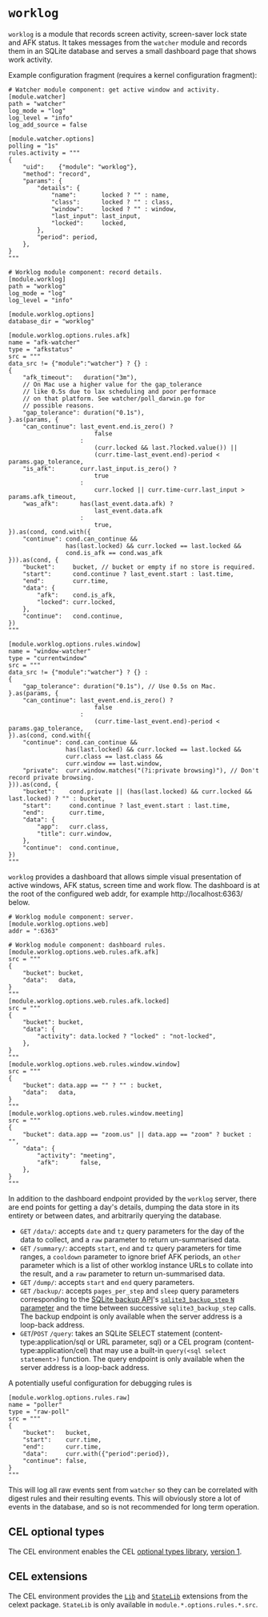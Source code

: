 # `worklog`

`worklog` is a module that records screen activity, screen-saver lock state and AFK status. It takes messages from the `watcher` module and records them in an SQLite database and serves a small dashboard page that shows work activity.

Example configuration fragment (requires a kernel configuration fragment):
```
# Watcher module component: get active window and activity.
[module.watcher]
path = "watcher"
log_mode = "log"
log_level = "info"
log_add_source = false

[module.watcher.options]
polling = "1s"
rules.activity = """
{
	"uid":    {"module": "worklog"},
	"method": "record",
	"params": {
		"details": {
			"name":       locked ? "" : name,
			"class":      locked ? "" : class,
			"window":     locked ? "" : window,
			"last_input": last_input,
			"locked":     locked,
		},
		"period": period,
	},
}
"""

# Worklog module component: record details.
[module.worklog]
path = "worklog"
log_mode = "log"
log_level = "info"

[module.worklog.options]
database_dir = "worklog"

[module.worklog.options.rules.afk]
name = "afk-watcher"
type = "afkstatus"
src = """
data_src != {"module":"watcher"} ? {} :
{
	"afk_timeout":   duration("3m"),
	// On Mac use a higher value for the gap_tolerance
	// like 0.5s due to lax scheduling and poor performace
	// on that platform. See watcher/poll_darwin.go for
	// possible reasons.
	"gap_tolerance": duration("0.1s"), 
}.as(params, {
	"can_continue": last_event.end.is_zero() ?
	                	false
	                :
                    	(curr.locked && last.?locked.value()) ||
	                	(curr.time-last_event.end)-period < params.gap_tolerance,
	"is_afk":       curr.last_input.is_zero() ?
	                	true
	                :
	                	curr.locked || curr.time-curr.last_input > params.afk_timeout,
	"was_afk":      has(last_event.data.afk) ?
	                	last_event.data.afk
	                :
	                	true,
}).as(cond, cond.with({
	"continue": cond.can_continue &&
	            has(last.locked) && curr.locked == last.locked &&
	            cond.is_afk == cond.was_afk
})).as(cond, {
	"bucket":     bucket, // bucket or empty if no store is required.
	"start":      cond.continue ? last_event.start : last.time,
	"end":        curr.time,
	"data": {
		"afk":    cond.is_afk,
		"locked": curr.locked,
	},
	"continue":   cond.continue,
})
"""

[module.worklog.options.rules.window]
name = "window-watcher"
type = "currentwindow"
src = """
data_src != {"module":"watcher"} ? {} :
{
	"gap_tolerance": duration("0.1s"), // Use 0.5s on Mac.
}.as(params, {
	"can_continue": last_event.end.is_zero() ?
                    	false
                    :
                    	(curr.time-last_event.end)-period < params.gap_tolerance,
}).as(cond, cond.with({
	"continue": cond.can_continue &&
	            has(last.locked) && curr.locked == last.locked &&
	            curr.class == last.class &&
	            curr.window == last.window,
	"private":  curr.window.matches("(?i:private browsing)"), // Don't record private browsing.
})).as(cond, {
	"bucket":    cond.private || (has(last.locked) && curr.locked && last.locked) ? "" : bucket,
	"start":     cond.continue ? last_event.start : last.time,
	"end":       curr.time,
	"data": {
		"app":   curr.class,
		"title": curr.window,
	},
	"continue":  cond.continue,
})
"""
```

`worklog` provides a dashboard that allows simple visual presentation of active windows, AFK status, screen time and work flow. The dashboard is at the root of the configured web addr, for example http://localhost:6363/ below.

```
# Worklog module component: server.
[module.worklog.options.web]
addr = ":6363"

# Worklog module component: dashboard rules.
[module.worklog.options.web.rules.afk.afk]
src = """
{
	"bucket": bucket,
	"data":   data,
}
"""
[module.worklog.options.web.rules.afk.locked]
src = """
{
	"bucket": bucket,
	"data": {
		"activity": data.locked ? "locked" : "not-locked",
	},
}
"""
[module.worklog.options.web.rules.window.window]
src = """
{
	"bucket": data.app == "" ? "" : bucket,
	"data":   data,
}
"""
[module.worklog.options.web.rules.window.meeting]
src = """
{
	"bucket": data.app == "zoom.us" || data.app == "zoom" ? bucket : "",
	"data": {
		"activity": "meeting",
		"afk":      false,
	},
}
"""
```

In addition to the dashboard endpoint provided by the `worklog` server, there are end points for getting a day's details, dumping the data store in its entirety or between dates, and arbitrarily querying the database.

- `GET` `/data/`: accepts `date` and `tz` query parameters for the day of the data to collect, and a `raw` parameter to return un-summarised data.
- `GET` `/summary/`: accepts `start`, `end` and `tz` query parameters for time ranges, a `cooldown` parameter to ignore brief AFK periods, an `other` parameter which is a list of other worklog instance URLs to collate into the result, and a `raw` parameter to return un-summarised data.
- `GET` `/dump/`: accepts `start` and `end` query parameters.
- `GET` `/backup/`: accepts `pages_per_step` and `sleep` query parameters corresponding to the [SQLite backup API](https://www.sqlite.org/backup.html)'s [`sqlite3_backup_step` `N` parameter](https://www.sqlite.org/c3ref/backup_finish.html#sqlite3backupstep) and the time between successive `sqlite3_backup_step` calls. The backup endpoint is only available when the server address is a loop-back address.
- `GET`/`POST` `/query`: takes an SQLite SELECT statement (content-type:application/sql or URL parameter, sql) or a CEL program (content-type:application/cel) that may use a built-in `query(<sql select statement>)` function. The query endpoint is only available when the server address is a loop-back address.

A potentially useful configuration for debugging rules is
```
[module.worklog.options.rules.raw]
name = "poller"
type = "raw-poll"
src = """
{
	"bucket":   bucket,
	"start":    curr.time,
	"end":      curr.time,
	"data":     curr.with({"period":period}),
	"continue": false,
}
"""
```
This will log all raw events sent from `watcher` so they can be correlated with digest rules and their resulting events. This will obviously store a lot of events in the database, and so is not recommended for long term operation.

## CEL optional types

The CEL environment enables the CEL [optional types library](https://pkg.go.dev/github.com/google/cel-go/cel#OptionalTypes), [version 1](https://pkg.go.dev/github.com/google/cel-go/cel#OptionalTypesVersion).

## CEL extensions

The CEL environment provides the [`Lib`](https://pkg.go.dev/github.com/kortschak/dex/internal/celext#Lib) and [`StateLib`](https://pkg.go.dev/github.com/kortschak/dex/internal/celext#StateLib) extensions from the celext package. `StateLib` is only available in `module.*.options.rules.*.src`.

